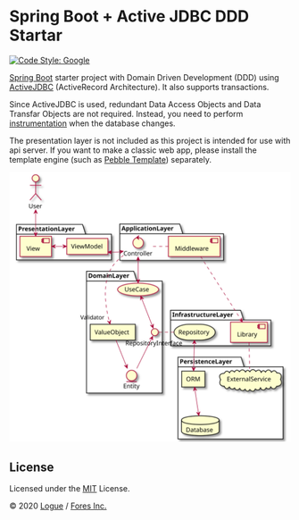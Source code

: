 # Spring Boot + Active JDBC DDD Startar

[![Code Style: Google](https://img.shields.io/badge/code%20style-google-blueviolet.svg)](https://github.com/google/google-java-format)

[Spring Boot](https://spring.io/projects/spring-boot) starter project with Domain Driven Development (DDD) using [ActiveJDBC](https://javalite.io/activejdbc) (ActiveRecord Architecture). It also supports transactions.

Since ActiveJDBC is used, redundant Data Access Objects and Data Transfar Objects are not required. Instead, you need to perform [instrumentation](https://javalite.io/instrumentation) when the database changes.

The presentation layer is not included as this project is intended for use with api server. If you want to make a classic web app, please install the template engine (such as [Pebble Template](https://pebbletemplates.io/)) separately.

![Diagram](diagram.svg)

## License

Licensed under the [MIT](LICENCE) License.

&copy; 2020 [Logue](https://logue.dev/) / [Fores Inc.](https://www.fores.jp/)

